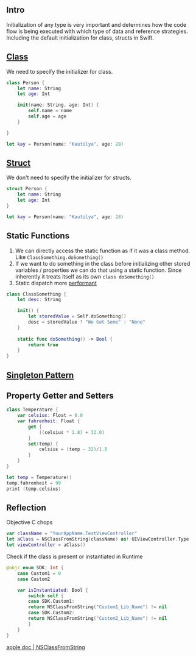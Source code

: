 


## Intro
Initialization of any type is very important and determines how the code flow is being executed with which type of data and reference strategies.
Including the default initialization for class, structs in Swift.



## [Class](/ios/lifecycle/class.md)

We need to specify the initializer for class.
```swift
class Person {
	let name: String
	let age: Int

	init(name: String, age: Int) {
		self.name = name
		self.age = age
	}

}

let kay = Person(name: "Kautilya", age: 28)
```


## [Struct](struct.md)

We don't need to specify the initializer for structs.
```swift
struct Person {
	let name: String
	let age: Int
}

let kay = Person(name: "Kautilya", age: 28)
```



## Static Functions
1. We can directly access the static function as if it was a class method. Like `ClassSomething.doSomething()`
2. If we want to do something in the class before initializing other stored variables / properties we can do that using a static function. Since inherently it treats itself as its own `class doSomething()`
3. Static dispatch more [performant](/ios/xcode/performance#Static%20vs%20Dynamic%20dispatch) 

```swift
class ClassSomething {
	let desc: String

	init() {
		let storedValue = Self.doSomething()
		desc = storedValue ? "We Got Some" : "None"
	}
	
	static func doSomething() -> Bool {
		return true
	}
}
```

## [Singleton Pattern](/ios/lifecycle/singleton_pattern.md)



## Property Getter and Setters 


```swift
class Temperature {
    var celsius: Float = 0.0
    var fahrenheit: Float {
        get {
            ((celsius * 1.8) + 32.0)
        }
        set(temp) {
            celsius = (temp - 32)/1.8
        }
    }
}

let temp = Temperature()
temp.fahrenheit = 99
print (temp.celsius)
```


## Reflection

Objective C chops

```swift
var className = "YourAppName.TestViewController"
let aClass = NSClassFromString(className) as! UIViewController.Type
let viewController = aClass()
```

Check if the class is present or instantiated in Runtime

```swift
@objc enum SDK: Int {
	case Custom1 = 0
	case Custom2

	var isInstantiated: Bool {
		switch self {
		case SDK.Custom1:
		return NSClassFromString("Custom1_Lib_Name") != nil
		case SDK.Custom2:
		return NSClassFromString("Custom2_Lib_Name") != nil
		}
	}
}
```

[apple doc | NSClassFromString](https://developer.apple.com/documentation/foundation/1395135-nsclassfromstring?language=objc)


